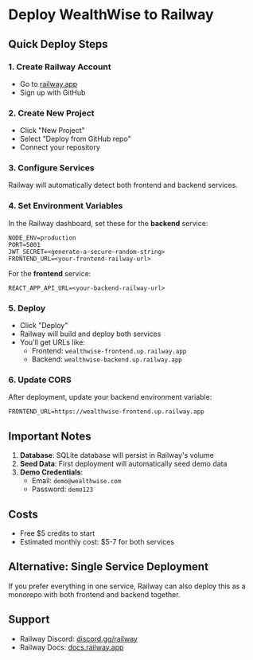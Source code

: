 # Deploy WealthWise to Railway

## Quick Deploy Steps

### 1. Create Railway Account
- Go to [railway.app](https://railway.app)
- Sign up with GitHub

### 2. Create New Project
- Click "New Project"
- Select "Deploy from GitHub repo"
- Connect your repository

### 3. Configure Services
Railway will automatically detect both frontend and backend services.

### 4. Set Environment Variables
In the Railway dashboard, set these for the **backend** service:

```
NODE_ENV=production
PORT=5001
JWT_SECRET=<generate-a-secure-random-string>
FRONTEND_URL=<your-frontend-railway-url>
```

For the **frontend** service:
```
REACT_APP_API_URL=<your-backend-railway-url>
```

### 5. Deploy
- Click "Deploy" 
- Railway will build and deploy both services
- You'll get URLs like:
  - Frontend: `wealthwise-frontend.up.railway.app`
  - Backend: `wealthwise-backend.up.railway.app`

### 6. Update CORS
After deployment, update your backend environment variable:
```
FRONTEND_URL=https://wealthwise-frontend.up.railway.app
```

## Important Notes

1. **Database**: SQLite database will persist in Railway's volume
2. **Seed Data**: First deployment will automatically seed demo data
3. **Demo Credentials**: 
   - Email: `demo@wealthwise.com`
   - Password: `demo123`

## Costs
- Free $5 credits to start
- Estimated monthly cost: $5-7 for both services

## Alternative: Single Service Deployment

If you prefer everything in one service, Railway can also deploy this as a monorepo with both frontend and backend together.

## Support
- Railway Discord: [discord.gg/railway](https://discord.gg/railway)
- Railway Docs: [docs.railway.app](https://docs.railway.app)
